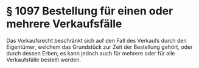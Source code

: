 # § 1097 Bestellung für einen oder mehrere Verkaufsfälle
Das Vorkaufsrecht beschränkt sich auf den Fall des Verkaufs durch den Eigentümer, welchem das Grundstück zur Zeit der Bestellung gehört, oder durch dessen Erben; es kann jedoch auch für mehrere oder für alle Verkaufsfälle bestellt werden.